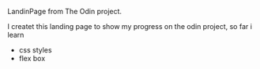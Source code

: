 LandinPage from The Odin project.

I createt this landing page to show my progress on the odin project, so far i learn
 - css styles
 - flex box
 